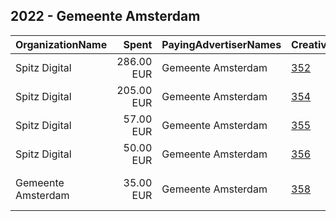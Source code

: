 ## 2022 - Gemeente Amsterdam 
|OrganizationName|Spent|PayingAdvertiserNames|CreativeUrls|Impressions|Genders|AgeBrackets|CountryCodes|BillingAddresses|CandidateBallotInformation|
|:---|---:|:---|:---|---:|:---|:---|:---|:---|:---|
|Spitz Digital|286.00 EUR|Gemeente Amsterdam|[352](https://www.snap.com/political-ads/asset/83d1baa63f35fdcd9271038fca70401736bee7bcdfcf0d3eab3805190304b510?mediaType=mp4)|113,503||16-22|netherlands|"Loirestraat 22,Purmerend,1448JL,NL"||
|Spitz Digital|205.00 EUR|Gemeente Amsterdam|[354](https://www.snap.com/political-ads/asset/eecee6eb0a5f1e15979c5152970e7c5e66995e4975f46808bfe81be16e883760?mediaType=mp4)|87,768||16-22|netherlands|"Loirestraat 22,Purmerend,1448JL,NL"||
|Spitz Digital|57.00 EUR|Gemeente Amsterdam|[355](https://www.snap.com/political-ads/asset/08e74621ab9438c9b19192429e4aed3175292201970a5e8542ecf6d8f02f4316?mediaType=mp4)|27,684||16-22|netherlands|"Loirestraat 22,Purmerend,1448JL,NL"||
|Spitz Digital|50.00 EUR|Gemeente Amsterdam|[356](https://www.snap.com/political-ads/asset/8bbae02b942f214d4366882b16ccf7f22fd160119715e3520eee1ea6b4ca9798?mediaType=mp4)|21,073||16-22|netherlands|"Loirestraat 22,Purmerend,1448JL,NL"||
|Gemeente Amsterdam|35.00 EUR|Gemeente Amsterdam|[358](https://www.snap.com/political-ads/asset/09533b6a51b4c296376ecac51dbef26a03ee65b4242d2e817083c4fc47ed8467?mediaType=png)|17,014||18-25|netherlands|"Amstel 1,Amsterdam,1011 PN,NL"||
